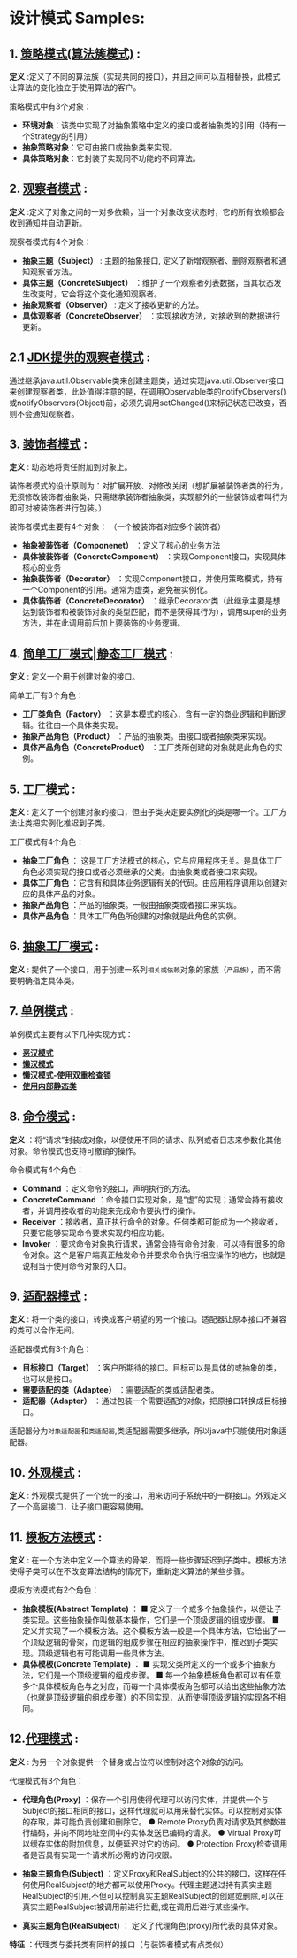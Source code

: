 # 设计模式 Samples:
## 1. [策略模式(算法簇模式)](src/main/java/cn/chenzw/design_pattem/strategy) :

**定义** :定义了不同的算法族（实现共同的接口），并且之间可以互相替换，此模式让算法的变化独立于使用算法的客户。

策略模式中有3个对象：
- **环境对象**：该类中实现了对抽象策略中定义的接口或者抽象类的引用（持有一个Strategy的引用）
- **抽象策略对象**：它可由接口或抽象类来实现。
- **具体策略对象**：它封装了实现同不功能的不同算法。


## 2. [观察者模式](src/main/java/cn/chenzw/design_pattem/observer) :

**定义** :定义了对象之间的一对多依赖，当一个对象改变状态时，它的所有依赖都会收到通知并自动更新。

观察者模式有4个对象：
- **抽象主题（Subject）** : 主题的抽象接口, 定义了新增观察者、删除观察者和通知观察者方法。
- **具体主题（ConcreteSubject）** ：维护了一个观察者列表数据，当其状态发生改变时，它会将这个变化通知观察者。
- **抽象观察者（Observer）** : 定义了接收更新的方法。
- **具体观察者（ConcreteObserver）** ：实现接收方法，对接收到的数据进行更新。

## 2.1 [JDK提供的观察者模式](src/main/java/cn/chenzw/design_pattem/jdk_observer) :
通过继承java.util.Observable类来创建主题类，通过实现java.util.Observer接口来创建观察者类，此处值得注意的是，在调用Observable类的notifyObservers()或notifyObservers(Object)前，必须先调用setChanged()来标记状态已改变，否则不会通知观察者。

## 3. [装饰者模式](src/main/java/cn/chenzw/design_pattem/decorator) :

**定义** : 动态地将责任附加到对象上。

装饰者模式的设计原则为：对扩展开放、对修改关闭（想扩展被装饰者类的行为，无须修改装饰者抽象类，只需继承装饰者抽象类，实现额外的一些装饰或者叫行为即可对被装饰者进行包装。）

装饰者模式主要有4个对象： （一个被装饰者对应多个装饰者）
- **抽象被装饰者（Componenet）** ：定义了核心的业务方法
- **具体被装饰者（ConcreteComponent）** ：实现Component接口，实现具体核心的业务
- **抽象装饰者（Decorator）** ：实现Component接口，并使用策略模式，持有一个Component的引用。通常为虚类，避免被实例化。
- **具体装饰者（ConcreteDecorator）** ：继承Decorator类（此继承主要是想达到装饰者和被装饰对象的类型匹配，而不是获得其行为），调用super的业务方法，并在此调用前后加上要装饰的业务逻辑。

## 4. [简单工厂模式|静态工厂模式](src/main/java/cn/chenzw/design_pattem/simple_factory) :

**定义** : 定义一个用于创建对象的接口。

简单工厂有3个角色：
- **工厂类角色（Factory）** ：这是本模式的核心，含有一定的商业逻辑和判断逻辑。往往由一个具体类实现。
- **抽象产品角色（Product）** ：产品的抽象类。由接口或者抽象类来实现。
- **具体产品角色（ConcreteProduct）** ：工厂类所创建的对象就是此角色的实例。

## 5. [工厂模式](src/main/java/cn/chenzw/design_pattem/factory) :

**定义** : 定义了一个创建对象的接口，但由子类决定要实例化的类是哪一个。工厂方法让类把实例化推迟到子类。

工厂模式有4个角色：
- **抽象工厂角色** ： 这是工厂方法模式的核心，它与应用程序无关。是具体工厂角色必须实现的接口或者必须继承的父类。由抽象类或者接口来实现。
- **具体工厂角色** ：它含有和具体业务逻辑有关的代码。由应用程序调用以创建对应的具体产品的对象。
- **抽象产品角色** ：产品的抽象类。一般由抽象类或者接口来实现。
- **具体产品角色** ：具体工厂角色所创建的对象就是此角色的实例。

## 6. [抽象工厂模式](src/main/java/cn/chenzw/design_pattem/absract_factory) :

**定义** : 提供了一个接口，用于创建一系列`相关或依赖`对象的家族（`产品族`），而不需要明确指定具体类。

## 7. [单例模式](src/main/java/cn/chenzw/design_pattem/singleton) :

单例模式主要有以下几种实现方式：
- **[恶汉模式](src/main/java/cn/chenzw/design_pattem/singleton/hungry)**
- **[懒汉模式](src/main/java/cn/chenzw/design_pattem/singleton/lazy)**
- **[懒汉模式-使用双重检查锁](src/main/java/cn/chenzw/design_pattem/singleton/hungry)**
- **[使用内部静态类](src/main/java/cn/chenzw/design_pattem/singleton/inner)**

## 8. [命令模式](src/main/java/cn/chenzw/design_pattem/command) :

**定义** ：将“请求”封装成对象，以便使用不同的请求、队列或者日志来参数化其他对象。命令模式也支持可撤销的操作。

命令模式有4个角色：
- **Command** ：定义命令的接口，声明执行的方法。
- **ConcreteCommand** ：命令接口实现对象，是“虚”的实现；通常会持有接收者，并调用接收者的功能来完成命令要执行的操作。
- **Receiver** ：接收者，真正执行命令的对象。任何类都可能成为一个接收者，只要它能够实现命令要求实现的相应功能。
- **Invoker** ：要求命令对象执行请求，通常会持有命令对象，可以持有很多的命令对象。这个是客户端真正触发命令并要求命令执行相应操作的地方，也就是说相当于使用命令对象的入口。

## 9. [适配器模式](src/main/java/cn/chenzw/design_pattem/adapter) :

**定义** : 将一个类的接口，转换成客户期望的另一个接口。适配器让原本接口不兼容的类可以合作无间。

适配器模式有3个角色：
- **目标接口（Target）** ：客户所期待的接口。目标可以是具体的或抽象的类，也可以是接口。
- **需要适配的类（Adaptee）** ：需要适配的类或适配者类。
- **适配器（Adapter）** ：通过包装一个需要适配的对象，把原接口转换成目标接口。

适配器分为`对象适配器`和`类适配器`,类适配器需要多继承，所以java中只能使用对象适配器。

## 10. [外观模式](src/main/java/cn/chenzw/design_pattem/facade) :

**定义** : 外观模式提供了一个统一的接口，用来访问子系统中的一群接口。外观定义了一个高层接口，让子接口更容易使用。

## 11. [模板方法模式](src/main/java/cn/chenzw/design_pattem/template) :

**定义** : 在一个方法中定义一个算法的骨架，而将一些步骤延迟到子类中。模板方法使得子类可以在不改变算法结构的情况下，重新定义算法的某些步骤。

模板方法模式有2个角色：
- **抽象模板(Abstract Template)** ：
■ 定义了一个或多个抽象操作，以便让子类实现。这些抽象操作叫做基本操作，它们是一个顶级逻辑的组成步骤。
■ 定义并实现了一个模板方法。这个模板方法一般是一个具体方法，它给出了一个顶级逻辑的骨架，而逻辑的组成步骤在相应的抽象操作中，推迟到子类实现。顶级逻辑也有可能调用一些具体方法。
- **具体模板(Concrete Template)** ：
■ 实现父类所定义的一个或多个抽象方法，它们是一个顶级逻辑的组成步骤。
■ 每一个抽象模板角色都可以有任意多个具体模板角色与之对应，而每一个具体模板角色都可以给出这些抽象方法（也就是顶级逻辑的组成步骤）的不同实现，从而使得顶级逻辑的实现各不相同。

## 12.[代理模式](src/main/java/cn/chenzw/design_pattem/proxy) :

**定义** : 为另一个对象提供一个替身或占位符以控制对这个对象的访问。

代理模式有3个角色：
- **代理角色(Proxy)** ：保存一个引用使得代理可以访问实体，并提供一个与Subject的接口相同的接口，这样代理就可以用来替代实体。可以控制对实体的存取，并可能负责创建和删除它。
  ● Remote Proxy负责对请求及其参数进行编码，并向不同地址空间中的实体发送已编码的请求。
  ● Virtual Proxy可以缓存实体的附加信息，以便延迟对它的访问。
  ● Protection Proxy检查调用者是否具有实现一个请求所必需的访问权限。
- **抽象主题角色(Subject)** ：定义Proxy和RealSubject的公共的接口，这样在任何使用RealSubject的地方都可以使用Proxy。代理主题通过持有真实主题RealSubject的引用,不但可以控制真实主题RealSubject的创建或删除,可以在真实主题RealSubject被调用前进行拦截,或在调用后进行某些操作。

- **真实主题角色(RealSubject)** ： 定义了代理角色(proxy)所代表的具体对象。

**特征** ：代理类与委托类有同样的接口（与装饰者模式有点类似）
